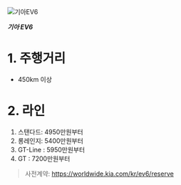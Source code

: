 ![기아EV6](https://search.pstatic.net/common/?src=http%3A%2F%2Fpost.phinf.naver.net%2FMjAyMTAzMTVfMTk3%2FMDAxNjE1NzY4NzUzNzg1.4uNq-qEgAg1vKAPCWDXi5wCvefYzEITiFGkZ5VdF51Eg.lsVp8-GE4NbndLGLo_quNcLK6Ky4A4PPQKsYcUNaOzsg.JPEG%2FIF7pQutV_zoVD9Sk8ykGMiPGpmFI.jpg&type=sc960_832)


___기아 EV6___


# 1. 주행거리
+ 450km 이상

# 2. 라인
   1. 스탠다드: 4950만원부터
   2. 롱레인지: 5400만원부터
   3. GT-Line : 5950만원부터
   4. GT :  7200만원부터

>사전계약: https://worldwide.kia.com/kr/ev6/reserve
